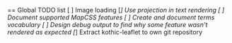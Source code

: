 == Global TODO list
[ ] Image loading
[*] Use projection in text rendering
[ ] Document supported MapCSS features
[ ] Create and document terms vocabulary
[ ] Design debug output to find why some feature wasn't rendered as expected
[*] Extract kothic-leaflet to own git repository
